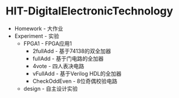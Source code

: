 # HIT-DigitalElectronicTechnology

+ Homework - 大作业
+ Experiment - 实验
    - FPGA1 - FPGA应用1
        * 2fullAdd - 基于74138的双全加器
        * fullAdd - 基于门电路的全加器
        * 4vote - 四人表决电路
        * vFullAdd - 基于Verilog HDL的全加器
        * CheckOddEven - 8位奇偶校验电路
    - design - 自主设计实验
